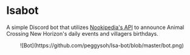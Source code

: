 # Isabot

A simple Discord bot that utilizes [Nookipedia's API](https://nookipedia.com/wiki/Nookipedia:Development) to announce Animal Crossing New Horizon's daily events and villagers birthdays.

<p align="center">
 ![Bot](https://github.com/peggysoh/Isa-bot/blob/master/bot.png)
</p>
